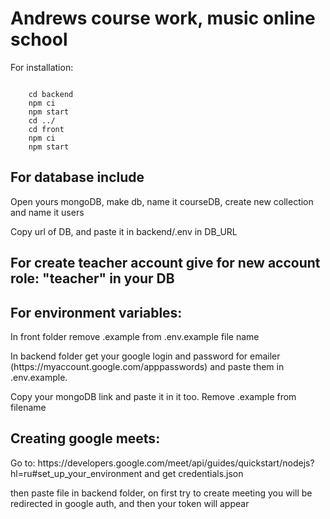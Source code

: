 <h1>Andrews course work, music online school</h1>

<p>For installation: </p>
<code>
    cd backend
    npm ci
    npm start
    cd ../
    cd front
    npm ci
    npm start
</code>

<h2>For database include</h2>
<p>Open yours mongoDB, make db, name it courseDB, create new collection and name it users</p>
<p>Copy url of DB, and paste it in backend/.env in DB_URL</p>

<h2>For create teacher account give for new account role: "teacher" in your DB</h2>

<h2>For environment variables: </h2>

<p>In front folder remove .example from .env.example file name</p>

<p>In backend folder get your google login and password for emailer (https://myaccount.google.com/apppasswords) and paste them in .env.example.</p>
<p>Copy your mongoDB link and paste it in it too. Remove .example from filename</p>

<h2>Creating google meets:</h2>

<p>Go to: https://developers.google.com/meet/api/guides/quickstart/nodejs?hl=ru#set_up_your_environment and get credentials.json</p>
<p>then paste file in backend folder, on first try to create meeting you will be redirected in google auth, and then your token will appear</p>